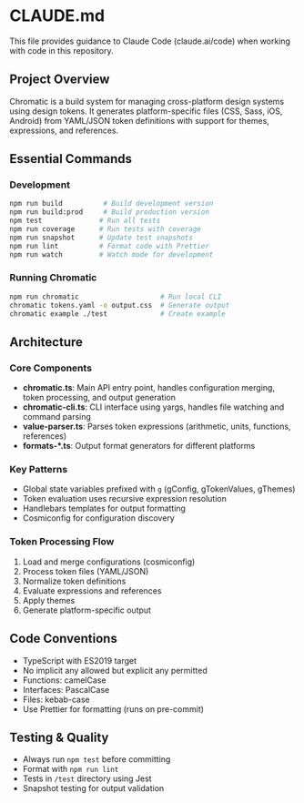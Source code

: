 # CLAUDE.md

This file provides guidance to Claude Code (claude.ai/code) when working with code in this repository.

## Project Overview
Chromatic is a build system for managing cross-platform design systems using design tokens. It generates platform-specific files (CSS, Sass, iOS, Android) from YAML/JSON token definitions with support for themes, expressions, and references.

## Essential Commands

### Development
```bash
npm run build          # Build development version
npm run build:prod     # Build production version
npm test              # Run all tests
npm run coverage      # Run tests with coverage
npm run snapshot      # Update test snapshots
npm run lint          # Format code with Prettier
npm run watch         # Watch mode for development
```

### Running Chromatic
```bash
npm run chromatic                    # Run local CLI
chromatic tokens.yaml -o output.css  # Generate output
chromatic example ./test             # Create example
```

## Architecture

### Core Components
- **chromatic.ts**: Main API entry point, handles configuration merging, token processing, and output generation
- **chromatic-cli.ts**: CLI interface using yargs, handles file watching and command parsing
- **value-parser.ts**: Parses token expressions (arithmetic, units, functions, references)
- **formats-*.ts**: Output format generators for different platforms

### Key Patterns
- Global state variables prefixed with `g` (gConfig, gTokenValues, gThemes)
- Token evaluation uses recursive expression resolution
- Handlebars templates for output formatting
- Cosmiconfig for configuration discovery

### Token Processing Flow
1. Load and merge configurations (cosmiconfig)
2. Process token files (YAML/JSON)
3. Normalize token definitions
4. Evaluate expressions and references
5. Apply themes
6. Generate platform-specific output

## Code Conventions
- TypeScript with ES2019 target
- No implicit any allowed but explicit any permitted
- Functions: camelCase
- Interfaces: PascalCase
- Files: kebab-case
- Use Prettier for formatting (runs on pre-commit)

## Testing & Quality
- Always run `npm test` before committing
- Format with `npm run lint`
- Tests in `/test` directory using Jest
- Snapshot testing for output validation
